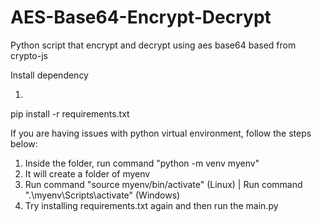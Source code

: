 # AES-Base64-Encrypt-Decrypt
Python script that encrypt and decrypt using aes base64 based from crypto-js

Install dependency

1.


  pip install -r requirements.txt


If you are having issues with python virtual environment, follow the steps below:

1. Inside the folder, run command "python -m venv myenv"
2. It will create a folder of myenv
3. Run command "source myenv/bin/activate" (Linux) | Run command ".\myenv\Scripts\activate" (Windows)
4. Try installing requirements.txt again and then run the main.py
